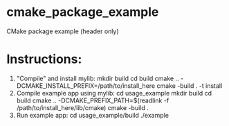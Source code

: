 # cmake_package_example
CMake package example (header only)

# Instructions:
1. "Compile" and install mylib:
        mkdir build
        cd build
        cmake .. -DCMAKE_INSTALL_PREFIX=/path/to/install_here
        cmake -build . -t install
2. Compile example app using mylib:
        cd usage_example
        mkdir build
        cd build
        cmake .. -DCMAKE_PREFIX_PATH=$(readlink -f /path/to/install_here/lib/cmake)
        cmake -build .
3. Run example app:
        cd usage_example/build
        ./example
